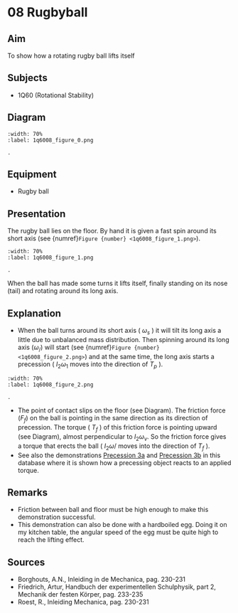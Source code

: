 # 08 Rugbyball 
  
## Aim   
 To show how a rotating rugby ball lifts itself    
  
## Subjects   
* 1Q60 (Rotational Stability)   

## Diagram
    
```{figure} figures/figure_0.png  
:width: 70%  
:label: 1q6008_figure_0.png  

. 
```
     
  
## Equipment   
 *  Rugby ball
    
## Presentation   
The rugby ball lies on the floor. By hand it is given a fast spin around its short axis (see {numref}`Figure {number} <1q6008_figure_1.png>`).

```{figure} figures/figure_1.png  
:width: 70%  
:label: 1q6008_figure_1.png  

. 
```

When the ball has made some turns it lifts itself, finally standing on its nose (tail) and rotating around its long axis. 
  
## Explanation   
- When the ball turns around its short axis ( $\omega_{s}$ ) it will tilt its long axis a little due to unbalanced mass distribution. Then spinning around its long axis  $\left(\omega_{/}\right)$ will start (see {numref}`Figure {number} <1q6008_figure_2.png>`) and at the same time, the long axis starts a precession ( $I_{2} \omega_{1}$ moves into the direction of $T_{p}$ ).    

```{figure} figures/figure_2.png  
:width: 70%  
:label: 1q6008_figure_2.png  

. 
```
- The point of contact slips on the floor (see Diagram). The friction force $\left(F_{f}\right)$ on the ball is pointing in the same direction as its direction of precession. The torque ( $T_{f}$ ) of this friction force is pointing upward (see Diagram), almost perpendicular to $I_{2} \omega_{\nu}$. So the friction force gives a torque that erects the ball ( $I_{2} \omega /$ moves into the direction of $T_{f}$ ).
- See also the demonstrations [Precession 3a](../../1Q50%20Gyros/1Q5008%20Precession/1Q5008.md) and [Precession 3b](../../1Q50%20Gyros/1Q5009%20Precession/1Q5009.md) in this database where it is shown how a precessing object reacts to an applied torque.
   
  
## Remarks
- Friction between ball and floor must be high enough to make this demonstration successful.
- This demonstration can also be done with a hardboiled egg. Doing it on my kitchen table, the angular speed of the egg must be quite high to reach the lifting effect. 
  
## Sources
 *  Borghouts, A.N., Inleiding in de Mechanica, pag. 230-231 
 *  Friedrich, Artur, Handbuch der experimentellen Schulphysik, part 2, Mechanik der festen Körper, pag. 233-235 
 *  Roest, R., Inleiding Mechanica, pag. 230-231
  